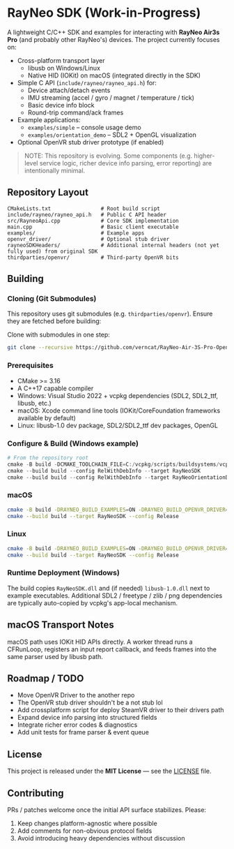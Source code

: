 # RayNeo SDK (Work-in-Progress)

A lightweight C/C++ SDK and examples for interacting with **RayNeo Air3s Pro** (and probably other RayNeo's) devices. The project currently focuses on:

- Cross-platform transport layer
  - libusb on Windows/Linux
  - Native HID (IOKit) on macOS (integrated directly in the SDK)
- Simple C API (`include/rayneo/rayneo_api.h`) for:
  - Device attach/detach events
  - IMU streaming (accel / gyro / magnet / temperature / tick)
  - Basic device info block
  - Round-trip command/ack frames
- Example applications:
  - `examples/simple` – console usage demo
  - `examples/orientation_demo` – SDL2 + OpenGL visualization
- Optional OpenVR stub driver prototype (if enabled)

> NOTE: This repository is evolving. Some components (e.g. higher-level service logic, richer device info parsing, error reporting) are intentionally minimal.

## Repository Layout

```
CMakeLists.txt                # Root build script
include/rayneo/rayneo_api.h   # Public C API header
src/RayneoApi.cpp             # Core SDK implementation
main.cpp                      # Basic client executable
examples/                     # Example apps
openvr_driver/                # Optional stub driver
rayneoSDKHeaders/             # Additional internal headers (not yet fully used) from original SDK
thirdparties/openvr/          # Third-party OpenVR bits
```

## Building

### Cloning (Git Submodules)

This repository uses git submodules (e.g. `thirdparties/openvr`). Ensure they are fetched before building:

Clone with submodules in one step:
```bash
git clone --recursive https://github.com/verncat/RayNeo-Air-3S-Pro-OpenVR.git
```

### Prerequisites

- CMake >= 3.16
- A C++17 capable compiler
- Windows: Visual Studio 2022 + vcpkg dependencies (SDL2, SDL2_ttf, libusb, etc.)
- macOS: Xcode command line tools (IOKit/CoreFoundation frameworks available by default)
- Linux: libusb-1.0 dev package, SDL2/SDL2_ttf dev packages, OpenGL

### Configure & Build (Windows example)

```powershell
# From the repository root
cmake -B build -DCMAKE_TOOLCHAIN_FILE=C:/vcpkg/scripts/buildsystems/vcpkg.cmake -DRAYNEO_BUILD_EXAMPLES=ON -DRAYNEO_BUILD_OPENVR_DRIVER=OFF
cmake --build build --config RelWithDebInfo --target RayNeoSDK
cmake --build build --config RelWithDebInfo --target RayNeoOrientationDemo
```

### macOS

```bash
cmake -B build -DRAYNEO_BUILD_EXAMPLES=ON -DRAYNEO_BUILD_OPENVR_DRIVER=OFF
cmake --build build --target RayNeoSDK --config Release
```

### Linux

```bash
cmake -B build -DRAYNEO_BUILD_EXAMPLES=ON -DRAYNEO_BUILD_OPENVR_DRIVER=OFF
cmake --build build --target RayNeoSDK --config Release
```

### Runtime Deployment (Windows)

The build copies `RayNeoSDK.dll` and (if needed) `libusb-1.0.dll` next to example executables. Additional SDL2 / freetype / zlib / png dependencies are typically auto-copied by vcpkg's app-local mechanism.

## macOS Transport Notes

macOS path uses IOKit HID APIs directly. A worker thread runs a CFRunLoop, registers an input report callback, and feeds frames into the same parser used by libusb path.

## Roadmap / TODO
- Move OpenVR Driver to the another repo
- The OpenVR stub driver shouldn't be a not stub lol
- Add crossplatform script for deploy SteamVR driver to their drivers path 
- Expand device info parsing into structured fields
- Integrate richer error codes & diagnostics
- Add unit tests for frame parser & event queue

## License

This project is released under the **MIT License** — see the [LICENSE](LICENSE) file.

## Contributing

PRs / patches welcome once the initial API surface stabilizes. Please:

1. Keep changes platform-agnostic where possible
2. Add comments for non-obvious protocol fields
3. Avoid introducing heavy dependencies without discussion

